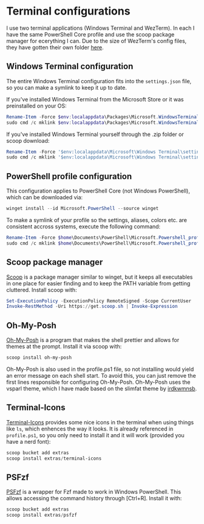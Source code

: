 # Terminal configurations

I use two terminal applications (Windows Terminal and WezTerm). In each I have the same PowerShell Core profile and use the scoop package manager for ecerything I can.
Due to the size of WezTerm's config files, they have gotten their own folder [here](../wezterm).

## Windows Terminal configuration

The entire Windows Terminal configuration fits into the `settings.json` file, so you can make a symlink to keep it up to date.

If you've installed Windows Terminal from the Microsoft Store or it was preinstalled on your OS:
```powershell
Rename-Item -Force $env:localappdata\Packages\Microsoft.WindowsTerminal_8wekyb3d8bbwe\LocalState\settings.json settings.json.bak
sudo cmd /c mklink $env:localappdata\Packages\Microsoft.WindowsTerminal_8wekyb3d8bbwe\LocalState\settings.json (Resolve-Path .\settings.json).Path
```

If you've installed Windows Terminal yourself through the .zip folder or scoop download:
```powershell
Rename-Item -Force '$env:localappdata\Microsoft\Windows Terminal\settings.json' settings.json.bak
sudo cmd /c mklink '$env:localappdata\Microsoft\Windows Terminal\settings.json' (Resolve-Path .\settings.json).Path
```

## PowerShell profile configuration

This configuration applies to PowerShell Core (not Windows PowerShell), which can be downloaded via:
```powershell
winget install --id Microsoft.PowerShell --source winget
```

To make a symlink of your profile so the settings, aliases, colors etc. are consistent accross systems, execute the following command:
```powershell
Rename-Item -Force $home\Documents\PowerShell\Microsoft.Powershell_profile.ps1 Microsoft.Powershell_profile.ps1.bak
sudo cmd /c mklink $home\Documents\PowerShell\Microsoft.Powershell_profile.ps1 (Resolve-Path .\profile.ps1).Path
```

## Scoop package manager

[Scoop](https://scoop.sh) is a package manager similar to winget, but it keeps all executables in one place for easier finding and to keep the PATH variable from getting cluttered.
Install scoop with:
```powershell
Set-ExecutionPolicy -ExecutionPolicy RemoteSigned -Scope CurrentUser
Invoke-RestMethod -Uri https://get.scoop.sh | Invoke-Expression
```

## Oh-My-Posh

[Oh-My-Posh](https://ohmyposh.dev) is a program that makes the shell prettier and allows for themes at the prompt.
Install it via scoop with:
```powershell
scoop install oh-my-posh
```

Oh-My-Posh is also used in the profile.ps1 file, so not installing would yield an error message on each shell start. To avoid this, you can just remove the first lines responsible for configuring Oh-My-Posh.
Oh-My-Posh uses the vsparl theme, which I have made based on the slimfat theme by [irdkwmnsb](https://github.com/irdkwmnsb).

## Terminal-Icons

[Terminal-Icons](https://github.com/devblackops/Terminal-Icons) provides some nice icons in the terminal when using things like `ls`, which enhences the way it looks.
It is already referenced in `profile.ps1`, so you only need to install it and it will work (provided you have a nerd font):
```powershell
scoop bucket add extras
scoop install extras/terminal-icons
```

## PSFzf

[PSFzf](https://github.com/kelleyma49/PSFzf) is a wrapper for Fzf made to work in Windows PowerShell. This allows accessing the command history through [Ctrl+R].
Install it with:
```powershell
scoop bucket add extras
scoop install extras/psfzf
```
